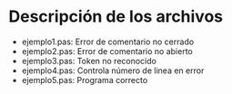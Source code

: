 # Descripción de los archivos

- ejemplo1.pas: Error de comentario no cerrado
- ejemplo2.pas: Error de comentario no abierto
- ejemplo3.pas: Token no reconocido
- ejemplo4.pas: Controla número de linea en error
- ejemplo5.pas: Programa correcto
